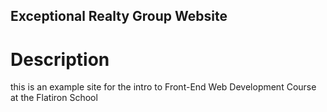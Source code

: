 Exceptional Realty Group Website
---
# Description

this is an example site for the intro to Front-End Web Development Course at the Flatiron School
